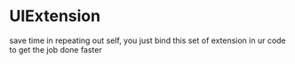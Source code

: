 # UIExtension
save time in repeating out self, you just bind this set of extension in ur code to get the job done faster

